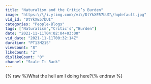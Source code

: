 ```yaml
---
title: "Naturalism and the Critic’s Burden"
image: "https:\/\/i.ytimg.com\/vi\/DtYkXE57bUI\/hqdefault.jpg"
vid_id: "DtYkXE57bUI"
categories: "People-Blogs"
tags: ["Naturalism","Critic’s","Burden"]
date: "2021-11-11T04:02:04+03:00"
vid_date: "2021-11-11T00:32:14Z"
duration: "PT13M21S"
viewcount: "8"
likeCount: "2"
dislikeCount: "0"
channel: "Scale It Back"
---
```

{% raw %}What the hell am I doing here?{% endraw %}
